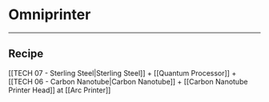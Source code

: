 # Omniprinter
---
## Recipe
[[TECH 07 - Sterling Steel|Sterling Steel]] + [[Quantum Processor]] + [[TECH 06 - Carbon Nanotube|Carbon Nanotube]] + [[Carbon Nanotube Printer Head]] at [[Arc Printer]]